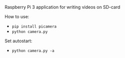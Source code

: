 Raspberry Pi 3 application for writing videos on SD-card

How to use:
* `pip install picamera`
* `python camera.py`

Set autostart:
* `python camera.py -a` 
